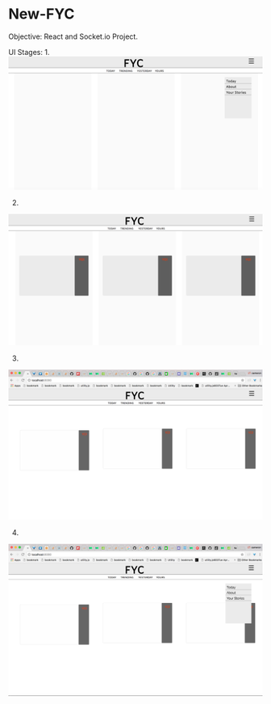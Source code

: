 # New-FYC
Objective: React and Socket.io Project. 


UI Stages:
1.
![alt text](https://github.com/campriest/New-FYC/blob/master/Screen%20Shot%202017-06-28%20at%208.49.36%20PM.png)

2.
![alt text](https://github.com/campriest/New-FYC/blob/master/Screen%20Shot%202017-07-02%20at%209.05.19%20PM.png)

3.
![alt text](https://github.com/campriest/New-FYC/blob/master/Screen%20Shot%202017-07-03%20at%208.15.14%20AM.png)

4.
![alttext](https://github.com/campriest/New-FYC/blob/master/Screen%20Shot%202017-07-03%20at%208.15.22%20AM.png)
